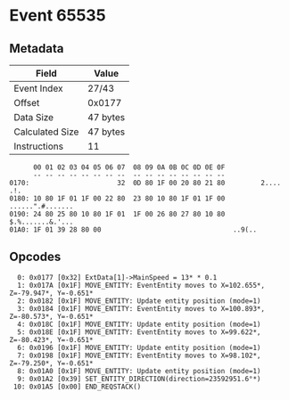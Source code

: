 # Event 65535

## Metadata

| Field           | Value    |
|-----------------|----------|
| Event Index     | 27/43    |
| Offset          | 0x0177   |
| Data Size       | 47 bytes |
| Calculated Size | 47 bytes |
| Instructions    | 11       |

```
      00 01 02 03 04 05 06 07  08 09 0A 0B 0C 0D 0E 0F
      -- -- -- -- -- -- -- --  -- -- -- -- -- -- -- --
0170:                      32  0D 80 1F 00 20 80 21 80         2.... .!.
0180: 10 80 1F 01 1F 00 22 80  23 80 10 80 1F 01 1F 00  ......".#.......
0190: 24 80 25 80 10 80 1F 01  1F 00 26 80 27 80 10 80  $.%.......&.'...
01A0: 1F 01 39 28 80 00                                 ..9(..          
```

## Opcodes

```
  0: 0x0177 [0x32] ExtData[1]->MainSpeed = 13* * 0.1
  1: 0x017A [0x1F] MOVE_ENTITY: EventEntity moves to X=102.655*, Z=-79.947*, Y=-0.651*
  2: 0x0182 [0x1F] MOVE_ENTITY: Update entity position (mode=1)
  3: 0x0184 [0x1F] MOVE_ENTITY: EventEntity moves to X=100.893*, Z=-80.573*, Y=-0.651*
  4: 0x018C [0x1F] MOVE_ENTITY: Update entity position (mode=1)
  5: 0x018E [0x1F] MOVE_ENTITY: EventEntity moves to X=99.622*, Z=-80.423*, Y=-0.651*
  6: 0x0196 [0x1F] MOVE_ENTITY: Update entity position (mode=1)
  7: 0x0198 [0x1F] MOVE_ENTITY: EventEntity moves to X=98.102*, Z=-79.250*, Y=-0.651*
  8: 0x01A0 [0x1F] MOVE_ENTITY: Update entity position (mode=1)
  9: 0x01A2 [0x39] SET_ENTITY_DIRECTION(direction=23592951.6°*)
 10: 0x01A5 [0x00] END_REQSTACK()
```
